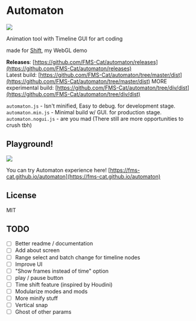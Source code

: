 # Automaton

![](https://i.imgur.com/QY3WSrE.jpg)

Animation tool with Timeline GUI for art coding

made for [Shift](https://GitHub.com/fms-cat/shift), my WebGL demo

**Releases**: [https://github.com/FMS-Cat/automaton/releases](https://github.com/FMS-Cat/automaton/releases)  
Latest build: [https://github.com/FMS-Cat/automaton/tree/master/dist](https://github.com/FMS-Cat/automaton/tree/master/dist)
MORE experimental build: [https://github.com/FMS-Cat/automaton/tree/div/dist](https://github.com/FMS-Cat/automaton/tree/div/dist)

`automaton.js` - Isn't minified, Easy to debug. for development stage.  
`automaton.min.js` - Minimal build w/ GUI. for production stage.  
`automaton.nogui.js` - are you mad (There still are more opportunities to crush tbh)

## Playground!

![](https://i.imgur.com/jNWfrqu.gif)

You can try Automaton experience here!
[https://fms-cat.github.io/automaton](https://fms-cat.github.io/automaton)

## License

MIT

## TODO

- [ ] Better readme / documentation
- [ ] Add about screen
- [ ] Range select and batch change for timeline nodes
- [ ] Improve UI
- [ ] "Show frames instead of time" option
- [ ] play / pause button
- [ ] Time shift feature (inspired by Houdini)
- [ ] Modularize modes and mods
- [ ] More minify stuff
- [ ] Vertical snap
- [ ] Ghost of other params